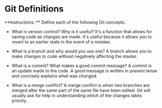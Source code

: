 # Git Definitions

**Instructions: ** Define each of the following Git concepts.

* What is version control?  Why is it useful?
It's a function that allows for saving code as changes are made. It's useful because it allows you to revert to an earlier state in the event of a mistake.

* What is a branch and why would you use one?
A branch allows you to make changes to code without negatively affecting the master.

* What is a commit? What makes a good commit message?
A commit is an update made to the code. A good message is written in present tense and concisely explains what was changed.

* What is a merge conflict?
A merge conflict is when two branches are merged after the same part of the same file have been edited. Git will usually ask for help in understanding which of the changes takes priority.